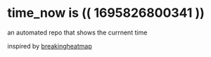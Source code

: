 # time_now is (( 1695826800341 ))

an automated repo that shows the currnent time

inspired by [breakingheatmap](https://github.com/breakingheatmap/breakingheatmap)